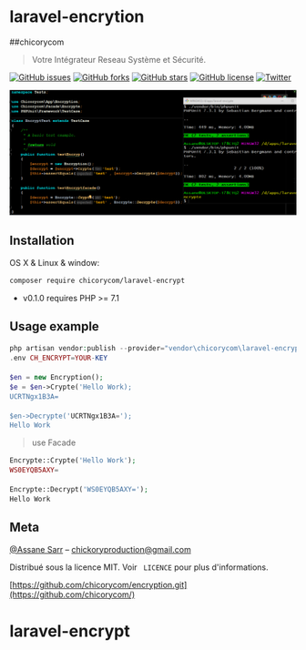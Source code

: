 # laravel-encrytion

##chicorycom
> Votre Intégrateur Reseau Système et Sécurité.



[![GitHub issues](https://img.shields.io/github/issues/chicorycom/laravel-encrypt.svg?style=popout-square)](https://github.com/chicorycom/laravel-encrypt/issues)
[![GitHub forks](https://img.shields.io/github/forks/chicorycom/laravel-encrypt.svg?style=popout-square)](https://github.com/chicorycom/laravel-encrypt/network)
[![GitHub stars](https://img.shields.io/github/stars/chicorycom/laravel-encrypt.svg?style=popout-square)](https://github.com/chicorycom/laravel-encrypt/stargazers)
[![GitHub license](https://img.shields.io/github/license/chicorycom/laravel-encrypt.svg?style=popout-square)](https://github.com/chicorycom/laravel-encrypt)
[![Twitter](https://img.shields.io/twitter/url/https/github.com/chicorycom/laravel-encrypt.svg?style=social)](https://twitter.com/intent/tweet?text=Wow:&url=https%3A%2F%2Fgithub.com%2Fchicorycom%2Flaravel-encrypt)


![](header.png)

## Installation

OS X & Linux & window:

```sh
composer require chicorycom/laravel-encrypt
```
- v0.1.0 requires PHP >= 7.1

## Usage example
```php
php artisan vendor:publish --provider="vendor\chicorycom\laravel-encrypt\EcryptServiceProvider" --tag="config"
.env CH_ENCRYPT=YOUR-KEY

$en = new Encryption();
$e = $en->Crypte('Hello Work);
UCRTNgx1B3A=

$en->Decrypte('UCRTNgx1B3A=');
Hello Work
```

> use Facade
```php
Encrypte::Crypte('Hello Work');
WS0EYQB5AXY=

Encrypte::Decrypt('WS0EYQB5AXY=');
Hello Work
```

## Meta

[@Assane Sarr](https://www.facebook.com/chicorycom.net) – chickoryproduction@gmail.com

Distribué sous la licence MIT. Voir `` LICENCE`` pour plus d'informations.

[https://github.com/chicorycom/encryption.git](https://github.com/chicorycom/)

# laravel-encrypt
